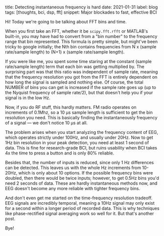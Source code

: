 title: Detecting instantaneous frequency is hard
date: 2021-01-31
label: blog
tags: [thoughts, bci, dsp, fft]
snippet: Major blockades to fast, effective BCI

Hi! Today we're going to be talking about FFT bins and time. 

When you first take an FFT, whether it be `scipy.fft.rfft` or MATLAB's built-in, you may have had to convert from a "bin number" to the frequency range that bin represented. This formula is pretty simple, but might've been tricky to google initially; the Nth bin contains frequencies from N x (sample rate/sample length) to (N+1) x (sample rate/sample length). 

If you were like me, you spent some time staring at the constant (sample rate/sample length) term that each bin was getting multiplied by. The surprising part was that this ratio was independent of sample rate, meaning that the frequency resolution you got from the FFT is entirely dependent on how long the signal is sampled and nothing else. Of course, the total NUMBER of bins you can get is increased if the sample rate goes up (up to the Nyquist frequency of sample rate/2), but that doesn't help you if your signal is in the low Hz. 

Now, if you do RF stuff, this hardly matters. FM radio operates on increments of 0.1Mhz, so a 10 µs sample length is sufficient to get the bin resolution you need. This is basically finding the instantaneously frequency of a signal — we don't notice 10 µs at all. 

The problem arises when you start analyzing the frequency content of EEG, which operates strictly under 100Hz, and usually under 20Hz. Now to get 1Hz bin resolution in your peak detection, you need at least 1 second of data. This is fine for research-grade BCI, but ruins usability when BCI takes 4x the time to press a button and is only 80% reliable. 

Besides that, the number of inputs is reduced, since only 1 Hz differences can be detected. This leaves us with the whole Hz increments from 10-20Hz, which is only about 10 options. If the possible frequency bins were doubled, then there would be twice inputs; however, to get 0.5Hz bins you'd need 2 seconds of data. These are hardly instantaneous methods now, and EEG doesn't become any more reliable with tighter frequency bins.

And don't even get me started on the time-frequency resolution tradeoff. EEG signals are incredibly temporal, meaning a 10Hz signal may only exist for a second within a longer period of recorded data. This is why techniques like phase-rectified signal averaging work so well for it. But that's another post.

Bye!
